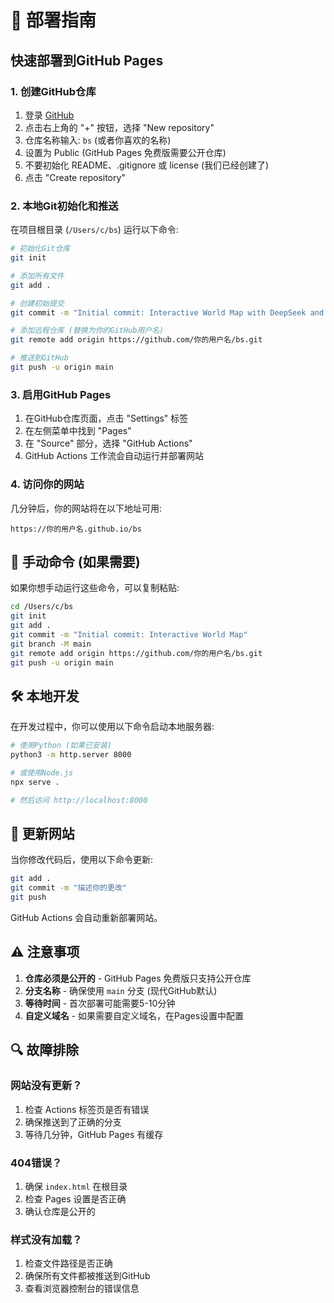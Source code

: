 # 🚀 部署指南

## 快速部署到GitHub Pages

### 1. 创建GitHub仓库

1. 登录 [GitHub](https://github.com)
2. 点击右上角的 "+" 按钮，选择 "New repository"
3. 仓库名称输入: `bs` (或者你喜欢的名称)
4. 设置为 Public (GitHub Pages 免费版需要公开仓库)
5. 不要初始化 README、.gitignore 或 license (我们已经创建了)
6. 点击 "Create repository"

### 2. 本地Git初始化和推送

在项目根目录 (`/Users/c/bs`) 运行以下命令:

```bash
# 初始化Git仓库
git init

# 添加所有文件
git add .

# 创建初始提交
git commit -m "Initial commit: Interactive World Map with DeepSeek and ChatGPT integration"

# 添加远程仓库 (替换为你的GitHub用户名)
git remote add origin https://github.com/你的用户名/bs.git

# 推送到GitHub
git push -u origin main
```

### 3. 启用GitHub Pages

1. 在GitHub仓库页面，点击 "Settings" 标签
2. 在左侧菜单中找到 "Pages"
3. 在 "Source" 部分，选择 "GitHub Actions"
4. GitHub Actions 工作流会自动运行并部署网站

### 4. 访问你的网站

几分钟后，你的网站将在以下地址可用:
```
https://你的用户名.github.io/bs
```

## 🔧 手动命令 (如果需要)

如果你想手动运行这些命令，可以复制粘贴:

```bash
cd /Users/c/bs
git init
git add .
git commit -m "Initial commit: Interactive World Map"
git branch -M main
git remote add origin https://github.com/你的用户名/bs.git
git push -u origin main
```

## 🛠️ 本地开发

在开发过程中，你可以使用以下命令启动本地服务器:

```bash
# 使用Python (如果已安装)
python3 -m http.server 8000

# 或使用Node.js
npx serve .

# 然后访问 http://localhost:8000
```

## 📝 更新网站

当你修改代码后，使用以下命令更新:

```bash
git add .
git commit -m "描述你的更改"
git push
```

GitHub Actions 会自动重新部署网站。

## ⚠️ 注意事项

1. **仓库必须是公开的** - GitHub Pages 免费版只支持公开仓库
2. **分支名称** - 确保使用 `main` 分支 (现代GitHub默认)
3. **等待时间** - 首次部署可能需要5-10分钟
4. **自定义域名** - 如果需要自定义域名，在Pages设置中配置

## 🔍 故障排除

### 网站没有更新？
1. 检查 Actions 标签页是否有错误
2. 确保推送到了正确的分支
3. 等待几分钟，GitHub Pages 有缓存

### 404错误？
1. 确保 `index.html` 在根目录
2. 检查 Pages 设置是否正确
3. 确认仓库是公开的

### 样式没有加载？
1. 检查文件路径是否正确
2. 确保所有文件都被推送到GitHub
3. 查看浏览器控制台的错误信息
